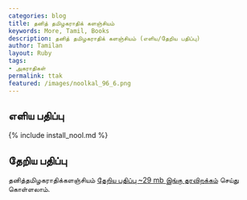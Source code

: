 ```yaml
---  
categories: blog  
title: தனித் தமிழகராதிக் களஞ்சியம்
keywords: More, Tamil, Books  
description: தனித் தமிழகராதிக் களஞ்சியம் (எளிய/தேறிய பதிப்பு) 
author: Tamilan  
layout: Ruby  
tags:     
- அகராதிகள்
permalink: ttak  
featured: /images/noolkal_96_6.png  
---  
```

## எளிய பதிப்பு

{% include install_nool.md %}  

## தேறிய பதிப்பு

தனித்தமிழகராதிக்களஞ்சியம் [தேறிய பதிப்பு ~29 mb இங்கு தரவிறக்கம்](https://drive.google.com/file/d/1oCChIkWIYDBUCuuiibVfDYCFln6AJ1Xb/view?usp=sharing) செய்து கொள்ளலாம்.
